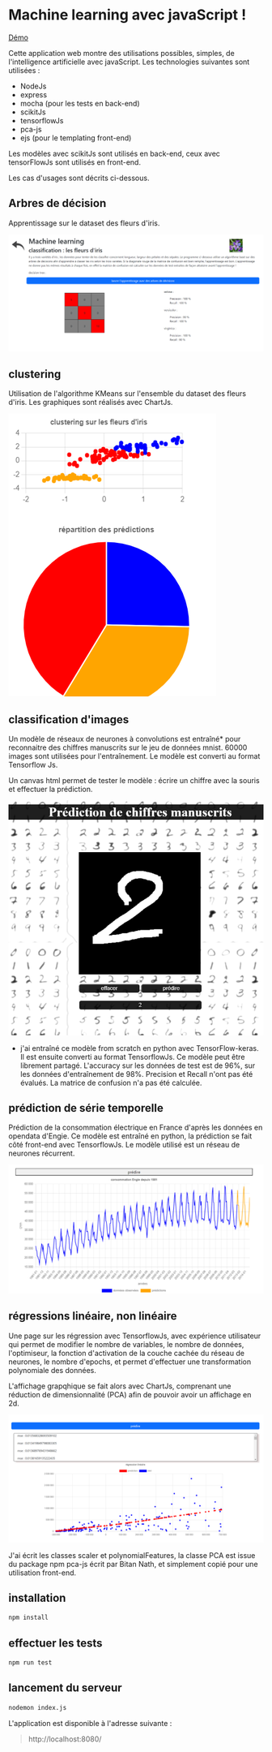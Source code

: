 # Machine learning avec javaScript ! 

[Démo](https://erwan-diato.com/ml/index.php)

Cette application web montre des utilisations possibles, simples, de l'intelligence artificielle avec javaScript. Les technologies suivantes sont utilisées :   

- NodeJs  
- express  
- mocha (pour les tests en back-end)  
- scikitJs  
- tensorflowJs  
- pca-js  
- ejs (pour le templating front-end)

Les modèles avec scikitJs sont utilisés en back-end, ceux avec tensorFlowJs sont utilisés en front-end.  

Les cas d'usages sont décrits ci-dessous.  


## Arbres de décision

Apprentissage sur le dataset des fleurs d'iris. 

![tree](./public/images/treePage.png)

## clustering  

Utilisation de l'algorithme KMeans sur l'ensemble du dataset des fleurs d'iris. Les graphiques sont réalisés avec ChartJs.

![cluster](./public/images/clusterPage.png)

## classification d'images  

Un modèle de réseaux de neurones à convolutions est entraîné* pour reconnaitre des chiffres manuscrits sur
le jeu de données mnist. 60000 images sont utilisées pour l'entraînement. Le modèle est converti au format Tensorflow Js.   

Un canvas html permet de tester le modèle : écrire un chiffre avec la souris et effectuer la prédiction.   

![digit](./public/images/digits.png)

* j'ai entraîné ce modèle from scratch en python avec TensorFlow-keras. Il est ensuite converti au format TensorflowJs. Ce modèle peut être librement partagé. L'accuracy sur les données de test est de 96%, sur les données d'entraînement de 98%. Precision et Recall n'ont pas été évalués. La matrice de confusion n'a pas été calculée.  


## prédiction de série temporelle

Prédiction de la consommation électrique en France d'après les données en opendata d'Engie. Ce modèle est entraîné en python, la prédiction se fait côté front-end avec TensorflowJs. Le modèle utilisé est un réseau de neurones récurrent.

![digit](./public/images/engieGraph.png)

## régressions linéaire, non linéaire  

Une page sur les régression avec TensorflowJs, avec expérience utilisateur qui permet de modifier le nombre de variables, le nombre de données, l'optimiseur, la fonction d'activation de la couche cachée du réseau de neurones, le nombre d'epochs, et permet d'effectuer une transformation polynomiale des données.   

L'affichage grapqhique se fait alors avec ChartJs, comprenant une réduction de dimensionnalité (PCA) afin de pouvoir avoir un affichage en 2d.

![regression](./public/images/regressionPage.png)  

J'ai écrit les classes scaler et polynomialFeatures, la classe PCA est issue du package npm pca-js écrit par Bitan Nath, et simplement copié pour une utilisation front-end. 

## installation  

``` bash
npm install
```

## effectuer les tests 

```bash
npm run test
```  

## lancement du serveur  

```bash
nodemon index.js
```
L'application est disponible à l'adresse suivante :

> http://localhost:8080/


